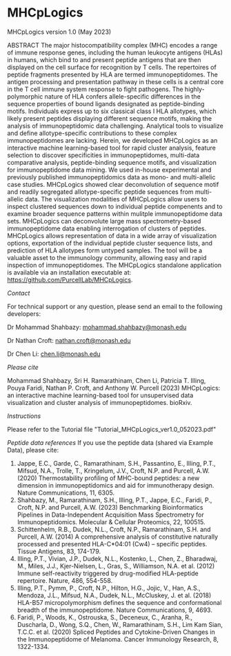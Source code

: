# MHCpLogics 

MHCpLogics version 1.0 (May 2023)

ABSTRACT
The major histocompatibility complex (MHC) encodes a range of immune response genes, including the human leukocyte antigens (HLAs) in humans, which bind to and present peptide antigens that are then displayed on the cell surface for recognition by T cells. The repertoires of peptide fragments presented by HLA are termed immunopeptidomes. The antigen processing and presentation pathway in these cells is a central core in the T cell immune system response to fight pathogens. The highly-polymorphic nature of HLA confers allele-specific differences in the sequence properties of bound ligands designated as peptide-binding motifs. Individuals express up to six classical class I HLA allotypes, which likely present peptides displaying different sequence motifs, making the analysis of immunopeptidomic data challenging. Analytical tools to visualize and define allotype-specific contributions to these complex immunopeptidomes are lacking. Herein, we developed MHCpLogics as an interactive machine learning-based tool for rapid cluster analysis, feature selection to discover specificities in immunopeptidomes, multi-data comparative analysis, peptide-binding sequence motifs, and visualization for immunopeptidome data mining. We used in-house experimental and previously published immunopeptidomics data as mono- and multi-allelic case studies. MHCpLogics showed clear deconvolution of sequence motif and readily segregated allotype-specific peptide sequences from multi-allelic data. The visualization modalities of MHCpLogics allow users to inspect clustered sequences down to individual peptide compenents and to examine broader sequence patterns within mulitple immunopeptidome data sets. MHCpLogics can deconvolute large mass spectrometry-based immunopeptidome data enabling interrogation of clusters of peptides. MHCpLogics allows representation of data in a wide array of visualization options, exportation of the individual peptide cluster sequence lists, and prediction of HLA allotypes form untyped samples. The tool will be a valuable asset to the immunology community, allowing easy and rapid inspection of immunopeptidomes. The MHCpLogics standalone application is available via an installation executable at: https://github.com/PurcellLab/MHCpLogics.


*Contact*

For technical support or any question, please send an email to the following developers:

Dr Mohammad Shahbazy: mohammad.shahbazy@monash.edu

Dr Nathan Croft: nathan.croft@monash.edu  

Dr Chen Li: chen.li@monash.edu


*Please cite*

Mohammad Shahbazy, Sri H. Ramarathinam, Chen Li, Patricia T. Illing, Pouya Faridi, Nathan P. Croft, and Anthony W. Purcell (2023) MHCpLogics: an interactive machine learning-based tool for unsupervised data visualization and cluster analysis of immunopeptidomes. bioRxiv.


*Instructions*

Please refer to the Tutorial file "Tutorial_MHCpLogics_ver1.0_052023.pdf"

*Peptide data references* 
If you use the peptide data (shared via Example Data), please cite:

1) Jappe, E.C., Garde, C., Ramarathinam, S.H., Passantino, E., Illing, P.T., Mifsud, N.A., Trolle, T., Kringelum, J.V., Croft, N.P. and Purcell, A.W. (2020) Thermostability profiling of MHC-bound peptides: a new dimension in immunopeptidomics and aid for immunotherapy design. Nature Communications, 11, 6305.
2) Shahbazy, M., Ramarathinam, S.H., Illing, P.T., Jappe, E.C., Faridi, P., Croft, N.P. and Purcell, A.W. (2023) Benchmarking Bioinformatics Pipelines in Data-Independent Acquisition Mass Spectrometry for Immunopeptidomics. Molecular & Cellular Proteomics, 22, 100515.
3) Schittenhelm, R.B., Dudek, N.L., Croft, N.P., Ramarathinam, S.H. and Purcell, A.W. (2014) A comprehensive analysis of constitutive naturally processed and presented HLA-C*04:01 (Cw4) – specific peptides. Tissue Antigens, 83, 174-179.
4) Illing, P.T., Vivian, J.P., Dudek, N.L., Kostenko, L., Chen, Z., Bharadwaj, M., Miles, J.J., Kjer-Nielsen, L., Gras, S., Williamson, N.A. et al. (2012) Immune self-reactivity triggered by drug-modified HLA-peptide repertoire. Nature, 486, 554-558.
5) Illing, P.T., Pymm, P., Croft, N.P., Hilton, H.G., Jojic, V., Han, A.S., Mendoza, J.L., Mifsud, N.A., Dudek, N.L., McCluskey, J. et al. (2018) HLA-B57 micropolymorphism defines the sequence and conformational breadth of the immunopeptidome. Nature Communications, 9, 4693.
6) Faridi, P., Woods, K., Ostrouska, S., Deceneux, C., Aranha, R., Duscharla, D., Wong, S.Q., Chen, W., Ramarathinam, S.H., Lim Kam Sian, T.C.C. et al. (2020) Spliced Peptides and Cytokine-Driven Changes in the Immunopeptidome of Melanoma. Cancer Immunology Research, 8, 1322-1334.


